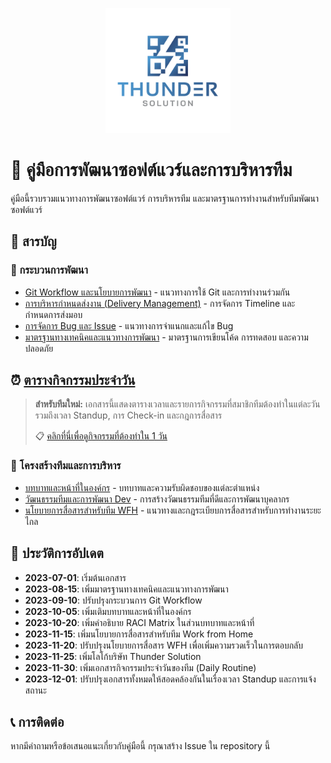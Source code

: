 <p align="center">
  <img src="LOGO-Thunder-Solution-077-1024x1024.png" alt="Thunder Solution Logo" width="200"/>
</p>

# 📘 คู่มือการพัฒนาซอฟต์แวร์และการบริหารทีม

คู่มือนี้รวบรวมแนวทางการพัฒนาซอฟต์แวร์ การบริหารทีม และมาตรฐานการทำงานสำหรับทีมพัฒนาซอฟต์แวร์

## 📑 สารบัญ

### 🚀 กระบวนการพัฒนา
- [Git Workflow และนโยบายการพัฒนา](docs/workflow/git-workflow.md) - แนวทางการใช้ Git และการทำงานร่วมกัน
- [การบริหารกำหนดส่งงาน (Delivery Management)](docs/workflow/delivery-management.md) - การจัดการ Timeline และกำหนดการส่งมอบ
- [การจัดการ Bug และ Issue](docs/workflow/bug-fix.md) - แนวทางการจำแนกและแก้ไข Bug
- [มาตรฐานทางเทคนิคและแนวทางการพัฒนา](docs/standards/technical-standards.md) - มาตรฐานการเขียนโค้ด การทดสอบ และความปลอดภัย

## ⏰ [ตารางกิจกรรมประจำวัน](docs/workflow/daily-routine.md)
> **สำหรับทีมใหม่:** เอกสารนี้แสดงตารางเวลาและรายการกิจกรรมที่สมาชิกทีมต้องทำในแต่ละวัน รวมถึงเวลา Standup, การ Check-in และกฎการสื่อสาร
> 
> 📋 [คลิกที่นี่เพื่อดูกิจกรรมที่ต้องทำใน 1 วัน](docs/workflow/daily-routine.md)

### 👥 โครงสร้างทีมและการบริหาร
- [บทบาทและหน้าที่ในองค์กร](docs/team/roles-responsibilities.md) - บทบาทและความรับผิดชอบของแต่ละตำแหน่ง
- [วัฒนธรรมทีมและการพัฒนา Dev](docs/team/team-culture-development.md) - การสร้างวัฒนธรรมทีมที่ดีและการพัฒนาบุคลากร
- [นโยบายการสื่อสารสำหรับทีม WFH](docs/team/communication-policy.md) - แนวทางและกฎระเบียบการสื่อสารสำหรับการทำงานระยะไกล

## 📅 ประวัติการอัปเดต

- **2023-07-01**: เริ่มต้นเอกสาร
- **2023-08-15**: เพิ่มมาตรฐานทางเทคนิคและแนวทางการพัฒนา
- **2023-09-10**: ปรับปรุงกระบวนการ Git Workflow
- **2023-10-05**: เพิ่มเติมบทบาทและหน้าที่ในองค์กร
- **2023-10-20**: เพิ่มคำอธิบาย RACI Matrix ในส่วนบทบาทและหน้าที่
- **2023-11-15**: เพิ่มนโยบายการสื่อสารสำหรับทีม Work from Home
- **2023-11-20**: ปรับปรุงนโยบายการสื่อสาร WFH เพื่อเพิ่มความรวดเร็วในการตอบกลับ
- **2023-11-25**: เพิ่มโลโก้บริษัท Thunder Solution
- **2023-11-30**: เพิ่มเอกสารกิจกรรมประจำวันของทีม (Daily Routine)
- **2023-12-01**: ปรับปรุงเอกสารทั้งหมดให้สอดคล้องกันในเรื่องเวลา Standup และการแจ้งสถานะ

## 📞 การติดต่อ

หากมีคำถามหรือข้อเสนอแนะเกี่ยวกับคู่มือนี้ กรุณาสร้าง Issue ใน repository นี้ 